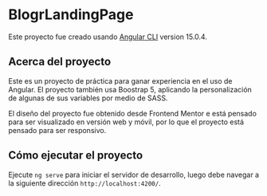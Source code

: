 # BlogrLandingPage

Este proyecto fue creado usando [Angular CLI](https://github.com/angular/angular-cli) version 15.0.4.

## Acerca del proyecto

Este es un proyecto de práctica para ganar experiencia en el uso de Angular. El proyecto también usa Boostrap 5, aplicando la personalización de algunas de sus variables por medio de SASS. 

El diseño del proyecto fue obtenido desde Frontend Mentor e está pensado para ser visualizado en versión web y móvil, por lo que el proyecto está pensado para ser responsivo.

## Cómo ejecutar el proyecto

Ejecute `ng serve` para iniciar el servidor de desarrollo, luego debe navegar a la siguiente dirección `http://localhost:4200/`.